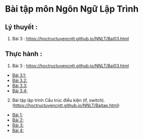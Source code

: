 # Bài tập môn Ngôn Ngữ Lập Trình 

## Lý thuyết :
1. Bài 3 : https://hoctructuyencntt.github.io/NNLT/Bai03.html

## Thực hành :
1. Bài 3 : https://hoctructuyencntt.github.io/NNLT/Bai03.html
- [Bài 3.1:](https://jdoodle.com/a/5Awu)
- [Bài 3.2:](https://jdoodle.com/a/5AwJ)
- [Bài 3.3:](https://jdoodle.com/a/5Axe)
- [Bài 3.4:](https://jdoodle.com/a/5Axe)
 
 
2. Bài tập lập trình Cấu trúc điều kiện (if, switch). (https://hoctructuyencntt.github.io/NNLT/Baitap.html)
-  [Bài 1:](https://jdoodle.com/a/5B1V)
-  [Bài 2:](https://jdoodle.com/a/5B1T)
-  [Bài 3:](https://jdoodle.com/a/5B2D)
-  [Bài 4:](https://jdoodle.com/a/5B2m)
